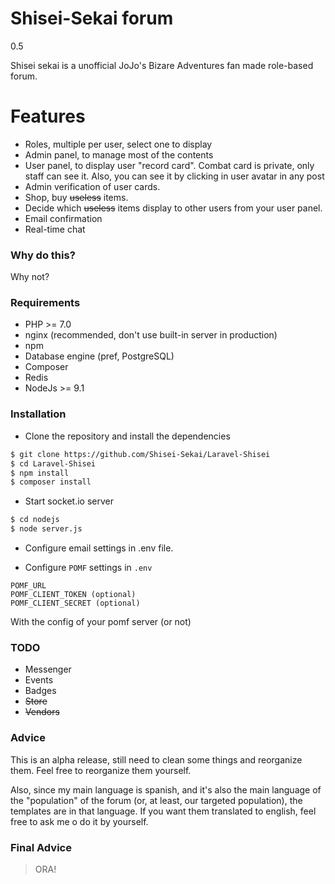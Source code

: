 # Shisei-Sekai forum
0.5

Shisei sekai is a unofficial JoJo's Bizare Adventures fan made role-based forum. 

# Features

  - Roles, multiple per user, select one to display
  - Admin panel, to manage most of the contents
  - User panel, to display user "record card". Combat card is private, only staff can see it. Also, you can see it by clicking in user avatar in any post
  - Admin verification of user cards.
  - Shop, buy ~~useless~~ items.
  - Decide which ~~useless~~ items display to other users from your user panel.
  - Email confirmation
  - Real-time chat
 

### Why do this?

Why not?


### Requirements
* PHP >= 7.0
* nginx (recommended, don't use built-in server in production)
* npm
* Database engine (pref, PostgreSQL)
* Composer
* Redis
* NodeJs >= 9.1


### Installation
- Clone the repository and install the dependencies

```sh
$ git clone https://github.com/Shisei-Sekai/Laravel-Shisei
$ cd Laravel-Shisei
$ npm install
$ composer install
```

- Start socket.io server
```sh
$ cd nodejs
$ node server.js
```

- Configure email settings in .env file.

- Configure `POMF` settings in `.env` 
```
POMF_URL
POMF_CLIENT_TOKEN (optional)
POMF_CLIENT_SECRET (optional)
```
With the config of your pomf server (or not)

### TODO

- Messenger
- Events
- Badges
- ~~Store~~
- ~~Vendors~~


### Advice
This is an alpha release, still need to clean some things and reorganize them. Feel free to reorganize them yourself.

Also, since my main language is spanish, and it's also the main language of the "population" of the forum (or, at least, our targeted population), the templates are in that language.
If you want them translated to english, feel free to ask me o do it by yourself.

### Final Advice
> ORA!

